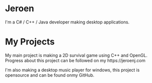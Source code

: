 # Jeroen
I'm a C# / C++ / Java developer making desktop applications. 

<h1>My Projects</h1>
My main project is making a 2D survival game using C++ and OpenGL. Progress about this project can be followed on my https://jeroenj.com

I'm also making a desktop music player for windows, this project is opensource and can be found onmy GitHub.
